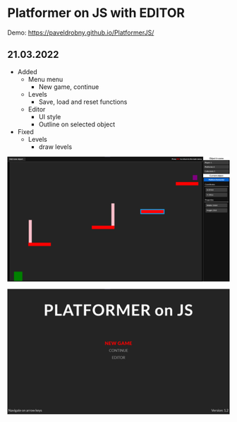 # Platformer on JS with EDITOR

Demo: https://paveldrobny.github.io/PlatformerJS/

## 21.03.2022

- Added
  - Menu menu
    - New game, continue
  - Levels
    - Save, load and reset functions
  - Editor
    - UI style
    - Outline on selected object
- Fixed
  - Levels
    - draw levels 

![img](https://github.com/paveldrobny/PlatformerJS/blob/master/editor.png)

![img](https://github.com/paveldrobny/PlatformerJS/blob/master/mainMenu.png)
